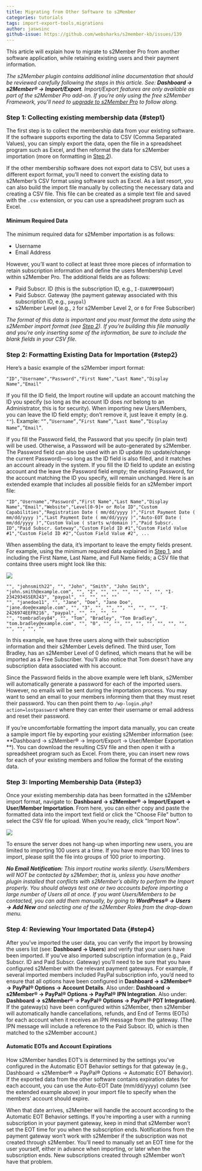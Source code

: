 ```yaml
---
title: Migrating from Other Software to s2Member
categories: tutorials
tags: import-export-tools,migrations
author: jaswsinc
github-issue: https://github.com/websharks/s2member-kb/issues/139
---
```


This article will explain how to migrate to s2Member Pro from another software application, while retaining existing users and their payment information.

_The s2Member plugin contains additional inline documentation that should be reviewed carefully following the steps in this article. See: **Dashboard → s2Member® → Import/Export**. Import/Export features are only available as part of the s2Member Pro add-on. If you’re only using the free s2Member Framework, you’ll need to [upgrade to s2Member Pro](http://www.s2member.com/pro/) to follow along._

### Step 1: Collecting existing membership data {#step1}

The first step is to collect the membership data from your existing software. If the software supports exporting the data to CSV (Comma Separated Values), you can simply export the data, open the file in a spreadsheet program such as Excel, and then reformat the data for s2Member importation (more on formatting in [Step 2](#step2)).

If the other membership software does not export data to CSV, but uses a different export format, you’ll need to convert the existing data to s2Member’s CSV format using software such as Excel. As a last resort, you can also build the import file manually by collecting the necessary data and creating a CSV file. This file can be created as a simple text file and saved with the `.csv` extension, or you can use a spreadsheet program such as Excel.

#### Minimum Required Data

The minimum required data for s2Member importation is as follows:

-   Username
-   Email Address

However, you’ll want to collect at least three more pieces of information to retain subscription information and define the users Membership Level within s2Member Pro. The additional fields are as follows:

-   Paid Subscr. ID (this is the subscription ID, e.g., `I-EUAVMMPD04HF`)
-   Paid Subscr. Gateway (the payment gateway associated with this subscription ID, e.g., `paypal`)
-   s2Member Level (e.g., `2` for s2Member Level 2, or `0` for Free Subscriber)

_The format of this data is important and you must format the data using the s2Member import format (see [Step 2](#step2)). If you’re building this file manually and you’re only inserting some of the information, be sure to include the blank fields in your CSV file._

### Step 2: Formatting Existing Data for Importation {#step2}

Here’s a basic example of the s2Member import format:

```text
"ID","Username","Password","First Name","Last Name","Display Name","Email"
```

If you fill the ID field, the Import routine will update an account matching the ID you specify (so long as the account ID does _not_ belong to an Administrator, this is for security). When importing new Users/Members, you can leave the ID field empty; don’t remove it, just leave it empty (e.g. `""`). Example: `“”,”Username”,”First Name”,”Last Name”,”Display Name”,”Email”`.

If you fill the Password field, the Password that you specify (in plain text) will be used. Otherwise, a Password will be auto-generated by s2Member. The Password field can also be used with an ID update (to update/change the current Password)—so long as the ID field is also filled, and it matches an account already in the system. If you fill the ID field to update an existing account and the leave the Password field empty; the existing Password, for the account matching the ID you specify, will remain unchanged. Here is an extended example that includes all possible fields for an s2Member import file:

```text
"ID","Username","Password","First Name","Last Name","Display Name","Email","Website","Level[0-9]+ or Role ID","Custom Capabilities","Registration Date ( mm/dd/yyyy )","First Payment Date ( mm/dd/yyyy )","Last Payment Date ( mm/dd/yyyy )","Auto-EOT Date ( mm/dd/yyyy )","Custom Value ( starts w/domain )","Paid Subscr. ID","Paid Subscr. Gateway","Custom Field ID #1","Custom Field Value #1","Custom Field ID #2","Custom Field Value #2", ...
```

When assembling the data, it’s important to leave the empty fields present. For example, using the minimum required data explained in [Step 1](#step1), and including the First Name, Last Name, and Full Name fields; a CSV file that contains three users might look like this:

![](http://cdn.websharks-inc.com/s2member/uploads/spreadsheet-screenshot.png)

```text
"", "johnsmith22", "", "John", "Smith", "John Smith", "john.smith@example.com", "", "2", "", "", "", "", "", "", "I-2342934SSER243", "paypal", "", "", "", ""
"", "janedoe11", "", "Jane", "Doe", "Jane Doe", "jane.doe@example.com", "", "3", "", "", "", "", "", "", "I-2426974EEFR216", "paypal", "", "", "", ""
"", "tombradley84", "", "Tom", "Bradley", "Tom Bradley", "tom.bradley@example.com", "", "0", "", "", "", "", "", "", "", "", "", "", "", ""
```

In this example, we have three users along with their subscription information and their s2Member Levels defined. The third user, Tom Bradley, has an s2Member Level of 0 defined, which means that he will be imported as a Free Subscriber. You’ll also notice that Tom doesn’t have any subscription data associated with his account.

Since the Password fields in the above example were left blank, s2Member will automatically generate a password for each of the imported users. However, no emails will be sent during the importation process. You may want to send an email to your members informing them that they must reset their password. You can then point them to `/wp-login.php?action=lostpassword` where they can enter their username or email address and reset their password.

If you’re uncomfortable formatting the import data manually, you can create a sample import file by exporting your existing s2Member information (see: **Dashboard → s2Member® → Import/Export → User/Member Exportation
**). You can download the resulting CSV file and then open it with a spreadsheet program such as Excel. From there, you can insert new rows for each of your existing members and follow the format of the existing data.

### Step 3: Importing Membership Data {#step3}

Once your existing membership data has been formatted in the s2Member import format, navigate to: **Dashboard → s2Member® → Import/Export → User/Member Importation**. From here, you can either copy and paste the formatted data into the import text field or click the "Choose File" button to select the CSV file for upload. When you’re ready, click "Import Now".

![](http://cdn.websharks-inc.com/s2member/uploads/s2member-import-screenshot.png)

To ensure the server does not hang-up when importing new users, you are limited to importing 100 users at a time. If you have more than 100 lines to import, please split the file into groups of 100 prior to importing.

_**No Email Notification:** This import routine works silently. Users/Members will NOT be contacted by s2Member; that is, unless you have another plugin installed that conflicts with s2Member’s ability to perform the Import properly. You should always test one or two accounts before importing a large number of Users all at once. If you want Users/Members to be contacted, you can add them manually, by going to **WordPress® → Users → Add New** and selecting one of the s2Member Roles from the drop-down menu._

### Step 4: Reviewing Your Importated Data {#step4}

After you’ve imported the user data, you can verify the import by browsing the users list (see: **Dashboard → Users**) and verify that your users have been imported. If you’ve also imported subscription information (e.g., Paid Subscr. ID and Paid Subscr. Gateway) you’ll need to be sure that you have configured s2Member with the relevant payment gateways. For example, if several imported members included PayPal subscription info, you’d need to ensure that all options have been configured in **Dashboard → s2Member® → PayPal® Options → Account Details**. Also under: **Dashboard → s2Member® → PayPal® Options → PayPal® IPN Integration**. Also under: **Dashboard → s2Member® → PayPal® Options → PayPal® PDT Integration)**. If the gateway(s) have been configured within s2Member, then s2Member will automatically handle cancellations, refunds, and End of Terms (EOTs) for each account when it receives an IPN message from the gateway. (The IPN message will include a reference to the Paid Subscr. ID, which is then matched to the s2Member account.)

#### Automatic EOTs and Account Expirations

How s2Member handles EOT’s is determined by the settings you’ve configured in the Automatic EOT Behavior settings for that gateway (e.g., Dashboard → s2Member® → PayPal® Options → Automatic EOT Behavior). If the exported data from the other software contains expiration dates for each account, you can use the Auto-EOT Date (mm/dd/yyyy) column (see the extended example above) in your import file to specify when the members’ account should expire. 

When that date arrives, s2Member will handle the account according to the Automatic EOT Behavior settings. If you’re importing a user with a running subscription in your payment gateway, keep in mind that s2Member won’t set the EOT time for you when the subscription ends. Notifications from the payment gateway won’t work with s2Member if the subscription was not created through s2Member. You’ll need to manually set an EOT time for the user yourself, either in advance when importing, or later when the subscription ends. New subscriptions created through s2Member won’t have that problem.
